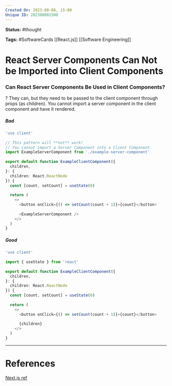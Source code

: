 ```yaml
---
Created On: 2023-08-08, 15:00
Unique ID: 202308081500
---
```

**Status:** #thought 

**Tags:**  #SoftwareCards [[React.js]] [[Software Engineering]] 

# React Server Components Can Not be Imported into Client Components

### Can React Server Components Be Used in Client Components? 
?
They can, but they need to be passed to the client component through props (as children). 
You cannot import a server component in the client component and have it rendered. 
##### **Bad**
```typescript
'use client'
 
// This pattern will **not** work!
// You cannot import a Server Component into a Client Component.
import ExampleServerComponent from './example-server-component'
 
export default function ExampleClientComponent({
  children,
}: {
  children: React.ReactNode
}) {
  const [count, setCount] = useState(0)
 
  return (
    <>
      <button onClick={() => setCount(count + 1)}>{count}</button>
 
      <ExampleServerComponent />
    </>
  )
}
```
##### **Good**
```typescript
'use client'
 
import { useState } from 'react'
 
export default function ExampleClientComponent({
  children,
}: {
  children: React.ReactNode
}) {
  const [count, setCount] = useState(0)
 
  return (
    <>
      <button onClick={() => setCount(count + 1)}>{count}</button>
 
      {children}
    </>
  )
}
```
<!--SR:!2023-09-07,16,230-->





---
# References
[Next.js ref](https://nextjs.org/docs/getting-started/react-essentials#nesting-server-components-inside-client-components)

